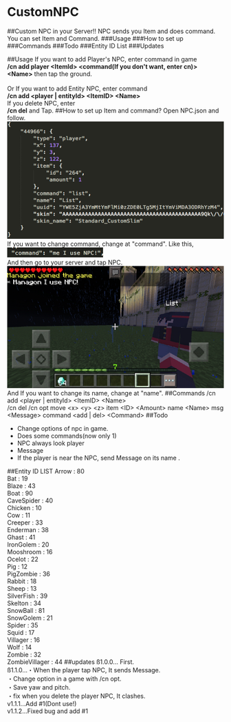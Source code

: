 # CustomNPC
##Custom NPC in your Server!!
NPC sends you Item and does command.<br />
You can set Item and Command.
###Usage
###How to set up
###Commands
###Todo
###Entity ID List
###Updates

##Usage
If you want to add Player's NPC, enter command in game <br />
<strong>/cn add player &lt;ItemId&gt; &lt;command(If you don't want, enter cn)&gt; &lt;Name&gt;</strong>
then tap the ground.<br /><br />
Or If you want to add Entity NPC, enter command<br />
<strong>/cn add &lt;player | entityId&gt; &lt;ItemID&gt; &lt;Name&gt;</strong>
<br />If you delete NPC, enter
<br /><strong>/cn del</strong>&nbsp;and Tap.
##How to set up Item and command?
Open NPC.json and follow.<br />
<img src="https://github.com/Managon-pop/CustomNPC/blob/master/img/picc.png"></img>
<br />If you want to change command, change at "command". Like this,
<img src="https://github.com/Managon-pop/CustomNPC/blob/master/img/co.png"></img>
<br />And then go to your server and tap NPC.<br />
<img src="https://github.com/Managon-pop/CustomNPC/blob/master/img/nana.jpg"></img><br />
And If you want to change its name, change at "name".
##Commands
/cn add &lt;player | entityId&gt; &lt;ItemID&gt; &lt;Name&gt;<br />
/cn del
/cn opt move &lt;x&gt; &lt;y&gt; &lt;z&gt;
        item &lt;ID&gt; &lt;Amount&gt;
        name &lt;Name&gt;
        msg &lt;Message&gt;
        command &lt;add | del&gt; &lt;Command&gt;
##Todo
<ul>
<li>Change options of npc in game.</li>
<li>Does some commands(now only 1)</li>
<li>NPC always look player</li>
<li>Message</li>
<li>If the player is near the NPC, send Message on its name . </li>
</ul>
##Entity ID LIST
Arrow : 80<br />Bat : 19<br />Blaze : 43<br />Boat : 90<br />CaveSpider : 40<br />Chicken : 10<br />Cow : 11<br />Creeper : 33<br />Enderman : 38<br />Ghast : 41<br />IronGolem : 20<br />Mooshroom : 16<br />Ocelot : 22<br />Pig : 12<br />PigZombie : 36<br />Rabbit : 18<br />Sheep : 13<br />SilverFish : 39<br />Skelton : 34<br />SnowBall : 81<br />SnowGolem : 21<br />Spider : 35<br />Squid : 17<br />Villager : 16<br />Wolf : 14<br />Zombie : 32<br />ZombieVillager : 44
##updates
ß1.0.0... First.<br />
ß1.1.0...・When the player tap NPC, It sends Message.<br />
         ・Change option in a game with /cn opt.<br />
         ・Save yaw and pitch.<br />
         ・fix when you delete the player NPC, It clashes.<br />
v1.1.1...Add #1(Dont use!)<br />
v1.1.2...Fixed bug and add #1<br />
